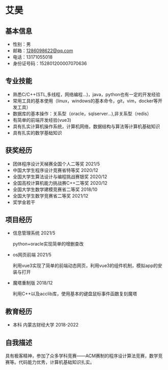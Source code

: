 # 艾昊

## 基本信息

- 性别：男
- 邮箱：1286098622@qq.com
- 电话：13171055018
- 身份证号码：152801200007070636

## 专业技能

- 熟悉C/C++(STL,多线程，网络编程...)，java，python也有一定的开发经验
- 常用工具的基本使用（linux，windows的基本命令，git，vim，docker等开发工具）
- 数据库的基本操作：关系型（oracle，sqlserver...),非关系型（redis）
- 有简单的前端开发经验(vue3)
- 具有扎实计算机操作系统，计算机网络，数据结构与算法等计算机基础知识
- 具有扎实的数学基础知识

## 获奖经历

- 团体程序设计天梯赛全国个人二等奖 2021/5
- 中国大学生程序设计竞赛省特等奖 2020/12
- 全国大学生算法设计与编程挑战赛银奖 2020/12
- 全国高校计算机能力挑战赛C++二等奖 2020/12
- 全国大学生数学建模竞赛省二等奖 2018/10
- 全国大学生数学竞赛省二等奖 2021/12
- 奖学金若干

## 项目经历

- 信息管理系统 2021/5

  python+oracle实现简单的增删查改
- os网页前端 2021/5

  利用vue3实现了简单的前端动态网页，利用vue3的组件机制，模拟app的安装与打开
- 魔塔重制版 2018/12

  利用C++以及acclib库，使用基本的键盘鼠标事件函数复刻魔塔

## 教育经历

- 本科 内蒙古财经大学  2018-2022

## 自我描述

具有极客精神，参加了众多学科竞赛——ACM赛制的程序设计算法竞赛，数学竞赛等。代码能力优秀，计算机基础知识扎实。
